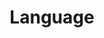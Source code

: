 ---
layout: category/languages
title: Language
permalink: /language/
pagination:
  enabled: true
  category: language
#  combine: and
  permalink: /:num/  
  per_page: 4
  sort_field: 'title'
  sort_reverse: false
---